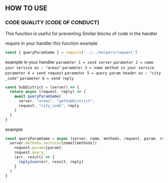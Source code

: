 ## HOW TO USE

### CODE QUALITY (CODE OF CONDUCT)
This function is useful for preventing Similar blocks of code in the handler

require in your handler this function
example

```javascript
const { queryParamSame } = require('../../helpers/request')
```

example in your handler
`parameter 1 = send server`
`parameter 2 = name your service ex : "areas"`
`parameter 3 = name method in your service`
`parameter 4 = send request`
`parameter 5 = query param header ex : "city _code"`
`parameter 6 = send reply`

```javascript
const SubDistrict = (server) => {
  return async (request, reply) => {
    await queryParamSame(
      server, "areas", "getSubDistrict",
      request, "city_code", reply
    )
  }
}
```

example
```javascript
const queryParamSame = async (server, name, methods, request, param, reply) => {
  server.methods.services[name][methods](
    request.params[param],
    request.query,
    (err, result) => {
      replyJson(err, result, reply)
    }
  )
}
```

